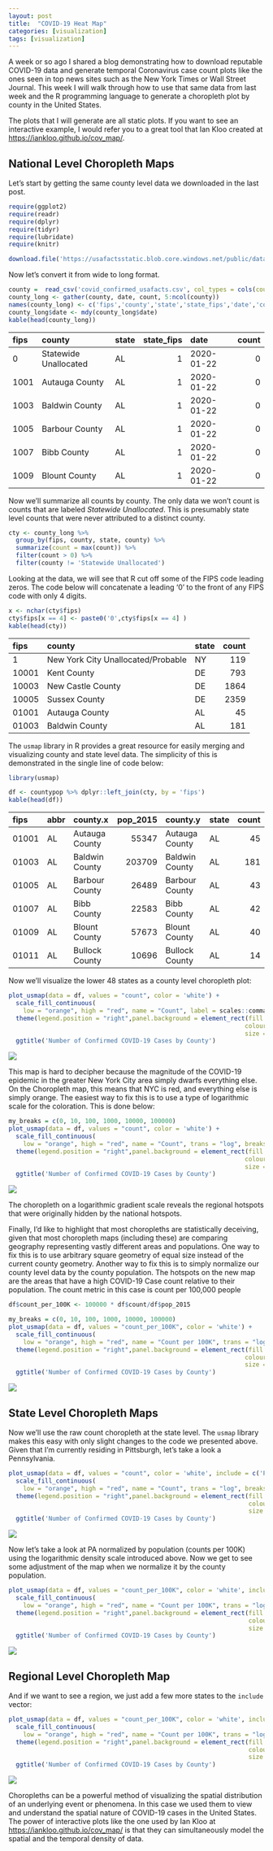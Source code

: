 ```yaml
---
layout: post
title:  "COVID-19 Heat Map"
categories: [visualization]
tags: [visualization]
---
```



A week or so ago I shared a blog demonstrating how to download reputable
COVID-19 data and generate temporal Coronavirus case count plots like
the ones seen in top news sites such as the New York Times or Wall
Street Journal. This week I will walk through how to use that same data
from last week and the R programming language to generate a choropleth
plot by county in the United States.

The plots that I will generate are all static plots. If you want to see
an interactive example, I would refer you to a great tool that Ian Kloo
created at <https://iankloo.github.io/cov_map/>.

National Level Choropleth Maps
------------------------------

Let’s start by getting the same county level data we downloaded in the
last post.

``` r
require(ggplot2)
require(readr)
require(dplyr)
require(tidyr)
require(lubridate)
require(knitr)

download.file('https://usafactsstatic.blob.core.windows.net/public/data/covid-19/covid_confirmed_usafacts.csv', 'covid_confirmed_usafacts.csv')
```

Now let’s convert it from wide to long format.

``` r
county =  read_csv('covid_confirmed_usafacts.csv', col_types = cols(countyFIPS = 'c'))
county_long <- gather(county, date, count, 5:ncol(county))
names(county_long) <- c('fips','county','state','state_fips','date','count')
county_long$date <- mdy(county_long$date)
kable(head(county_long))
```

| fips | county                | state |  state\_fips| date       |  count|
|:-----|:----------------------|:------|------------:|:-----------|------:|
| 0    | Statewide Unallocated | AL    |            1| 2020-01-22 |      0|
| 1001 | Autauga County        | AL    |            1| 2020-01-22 |      0|
| 1003 | Baldwin County        | AL    |            1| 2020-01-22 |      0|
| 1005 | Barbour County        | AL    |            1| 2020-01-22 |      0|
| 1007 | Bibb County           | AL    |            1| 2020-01-22 |      0|
| 1009 | Blount County         | AL    |            1| 2020-01-22 |      0|

Now we’ll summarize all counts by county. The only data we won’t count
is counts that are labeled *Statewide Unallocated*. This is presumably
state level counts that were never attributed to a distinct county.

``` r
cty <- county_long %>%
  group_by(fips, county, state, county) %>%
  summarize(count = max(count)) %>%
  filter(count > 0) %>%
  filter(county != 'Statewide Unallocated')
```

Looking at the data, we will see that R cut off some of the FIPS code
leading zeros. The code below will concatenate a leading ‘0’ to the
front of any FIPS code with only 4 digits.

``` r
x <- nchar(cty$fips)
cty$fips[x == 4] <- paste0('0',cty$fips[x == 4] )
kable(head(cty))
```

| fips  | county                             | state |  count|
|:------|:-----------------------------------|:------|------:|
| 1     | New York City Unallocated/Probable | NY    |    119|
| 10001 | Kent County                        | DE    |    793|
| 10003 | New Castle County                  | DE    |   1864|
| 10005 | Sussex County                      | DE    |   2359|
| 01001 | Autauga County                     | AL    |     45|
| 01003 | Baldwin County                     | AL    |    181|

The `usmap` library in R provides a great resource for easily merging
and visualizing county and state level data. The simplicity of this is
demonstrated in the single line of code below:

``` r
library(usmap)

df <- countypop %>% dplyr::left_join(cty, by = 'fips')
kable(head(df))
```

| fips  | abbr | county.x       |  pop\_2015| county.y       | state |  count|
|:------|:-----|:---------------|----------:|:---------------|:------|------:|
| 01001 | AL   | Autauga County |      55347| Autauga County | AL    |     45|
| 01003 | AL   | Baldwin County |     203709| Baldwin County | AL    |    181|
| 01005 | AL   | Barbour County |      26489| Barbour County | AL    |     43|
| 01007 | AL   | Bibb County    |      22583| Bibb County    | AL    |     42|
| 01009 | AL   | Blount County  |      57673| Blount County  | AL    |     40|
| 01011 | AL   | Bullock County |      10696| Bullock County | AL    |     14|

Now we’ll visualize the lower 48 states as a county level choropleth
plot:

``` r
plot_usmap(data = df, values = "count", color = 'white') +
  scale_fill_continuous(
    low = "orange", high = "red", name = "Count", label = scales::comma) +
  theme(legend.position = "right",panel.background = element_rect(fill = "black",
                                                                 colour = "black",
                                                                 size = 0.5, linetype = "solid")) +
  ggtitle('Number of Confirmed COVID-19 Cases by County')
```

![](https://dmbeskow.github.io/images/2020-04-15-virus2/unnamed-chunk-6-1.png)

This map is hard to decipher because the magnitude of the COVID-19
epidemic in the greater New York City area simply dwarfs everything
else. On the Choropleth map, this means that NYC is red, and everything
else is simply orange. The easiest way to fix this is to use a type of
logarithmic scale for the coloration. This is done below:

``` r
my_breaks = c(0, 10, 100, 1000, 10000, 100000)
plot_usmap(data = df, values = "count", color = 'white') +
  scale_fill_continuous(
    low = "orange", high = "red", name = "Count", trans = "log", breaks = my_breaks, label = scales::comma) +
  theme(legend.position = "right",panel.background = element_rect(fill = "black",
                                                                 colour = "black",
                                                                 size = 0.5, linetype = "solid")) +
  ggtitle('Number of Confirmed COVID-19 Cases by County')
```

![](https://dmbeskow.github.io/images/2020-04-15-virus2/unnamed-chunk-7-1.png)

The choropleth on a logarithmic gradient scale reveals the regional
hotspots that were originally hidden by the national hotspots.

Finally, I’d like to highlight that most choropleths are statistically
deceiving, given that most choropleth maps (including these) are
comparing geography representing vastly different areas and populations.
One way to fix this is to use arbitrary square geometry of equal size
instead of the current county geometry. Another way to fix this is to
simply normalize our county level data by the county population. The
hotspots on the new map are the areas that have a high COVID-19 Case
count relative to their population. The count metric in this case is
count per 100,000 people

``` r
df$count_per_100K <- 100000 * df$count/df$pop_2015

my_breaks = c(0, 10, 100, 1000, 10000, 100000)
plot_usmap(data = df, values = "count_per_100K", color = 'white') +
  scale_fill_continuous(
    low = "orange", high = "red", name = "Count per 100K", trans = "log", breaks = my_breaks, label = scales::comma) +
  theme(legend.position = "right",panel.background = element_rect(fill = "black",
                                                                 colour = "black",
                                                                 size = 0.5, linetype = "solid")) +
  ggtitle('Number of Confirmed COVID-19 Cases by County')
```

![](https://dmbeskow.github.io/images/2020-04-15-virus2/unnamed-chunk-8-1.png)

State Level Choropleth Maps
---------------------------

Now we’ll use the raw count choropleth at the state level. The `usmap`
library makes this easy with only slight changes to the code we
presented above. Given that I’m currently residing in Pittsburgh, let’s
take a look a Pennsylvania.

``` r
plot_usmap(data = df, values = "count", color = 'white', include = c('PA')) +
  scale_fill_continuous(
    low = "orange", high = "red", name = "Count", trans = "log", breaks = my_breaks,label = scales::comma) +
  theme(legend.position = "right",panel.background = element_rect(fill = "black",
                                                                  colour = "black",
                                                                  size = 0.5, linetype = "solid")) +
  ggtitle('Number of Confirmed COVID-19 Cases by County')
```

![](https://dmbeskow.github.io/images/2020-04-15-virus2/unnamed-chunk-9-1.png)

Now let’s take a look at PA normalized by population (counts per 100K)
using the logarithmic density scale introduced above. Now we get to see
some adjustment of the map when we normalize it by the county
population.

``` r
plot_usmap(data = df, values = "count_per_100K", color = 'white', include = c('PA')) +
  scale_fill_continuous(
    low = "orange", high = "red", name = "Count per 100K", trans = "log", breaks = my_breaks,label = scales::comma) +
  theme(legend.position = "right",panel.background = element_rect(fill = "black",
                                                                  colour = "black",
                                                                  size = 0.5, linetype = "solid")) +
  ggtitle('Number of Confirmed COVID-19 Cases by County')
```

![](https://dmbeskow.github.io/images/2020-04-15-virus2/unnamed-chunk-10-1.png)

Regional Level Choropleth Map
-----------------------------

And if we want to see a region, we just add a few more states to the
`include` vector:

``` r
plot_usmap(data = df, values = "count_per_100K", color = 'white', include = c('PA', 'NY','NJ')) +
  scale_fill_continuous(
    low = "orange", high = "red", name = "Count per 100K", trans = "log", breaks = my_breaks,label = scales::comma) +
  theme(legend.position = "right",panel.background = element_rect(fill = "black",
                                                                  colour = "black",
                                                                  size = 0.5, linetype = "solid")) +
  ggtitle('Number of Confirmed COVID-19 Cases by County')
```

![](https://dmbeskow.github.io/images/2020-04-15-virus2/unnamed-chunk-11-1.png)

Choropleths can be a powerful method of visualizing the spatial
distribution of an underlying event or phenomena. In this case we used
them to view and understand the spatial nature of COVID-19 cases in the
United States. The power of interactive plots like the one used by Ian
Kloo at <https://iankloo.github.io/cov_map/> is that they can
simultaneously model the spatial and the temporal density of data.
